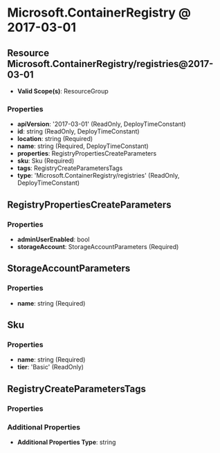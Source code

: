 # Microsoft.ContainerRegistry @ 2017-03-01

## Resource Microsoft.ContainerRegistry/registries@2017-03-01
* **Valid Scope(s)**: ResourceGroup
### Properties
* **apiVersion**: '2017-03-01' (ReadOnly, DeployTimeConstant)
* **id**: string (ReadOnly, DeployTimeConstant)
* **location**: string (Required)
* **name**: string (Required, DeployTimeConstant)
* **properties**: RegistryPropertiesCreateParameters
* **sku**: Sku (Required)
* **tags**: RegistryCreateParametersTags
* **type**: 'Microsoft.ContainerRegistry/registries' (ReadOnly, DeployTimeConstant)

## RegistryPropertiesCreateParameters
### Properties
* **adminUserEnabled**: bool
* **storageAccount**: StorageAccountParameters (Required)

## StorageAccountParameters
### Properties
* **name**: string (Required)

## Sku
### Properties
* **name**: string (Required)
* **tier**: 'Basic' (ReadOnly)

## RegistryCreateParametersTags
### Properties
### Additional Properties
* **Additional Properties Type**: string

